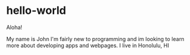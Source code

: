 # hello-world

Aloha!

My name is John I'm fairly new to programming and im looking to learn more about developing apps and webpages.
I live in Honolulu, HI

